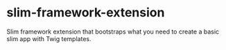 # slim-framework-extension
Slim framework extension that bootstraps what you need to create a basic slim app with Twig templates.
